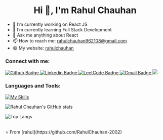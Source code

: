 <h1 align="center">Hi 👋, I'm Rahul Chauhan</h1>

- 🔭 I’m currently working on React JS
- 🌱 I’m currently learning Full Stack Development
- 💬 Ask me anything about React 
- 📫 How to reach me: rahulchauhan962108@gmail.com
- 😄 My website: [rahulchauhan](rahulchauhan)

### Connect with me:
<div id="badges">
  <a href="https://github.com/RahulChauhan-2002">
    <img src="![GitHub](https://img.shields.io/badge/github-%23121011.svg?style=for-the-badge&logo=github&logoColor=white)" alt="Github Badge"/>
  </a>
  <a href="www.linkedin.com/in/rahul2025">
    <img src="![LinkedIn](https://img.shields.io/badge/linkedin-%230077B5.svg?style=for-the-badge&logo=linkedin&logoColor=white)" alt="Linkedin Badge"/>
  </a>
   <a href="https://leetcode.com/u/Rahul9621/">
    <img src="![LeetCode](https://img.shields.io/badge/LeetCode-000000?style=for-the-badge&logo=LeetCode&logoColor=#d16c06)" alt="LeetCode Badge"/>
  </a>
   <a href="rahulchauhan962108@gmail">
    <img src="![Gmail](https://img.shields.io/badge/Gmail-D14836?style=for-the-badge&logo=gmail&logoColor=white)" alt="Gmail Badge"/>
  </a>
   <a href="https://x.com/ChauhanRahul024">
    <img src="![X](https://img.shields.io/badge/X-%23000000.svg?style=for-the-badge&logo=X&logoColor=white) alt="Twitter Badge"/>
  </a>
</div>

### Languages and Tools:
[![My Skills](https://skillicons.dev/icons?i=flutter,dart,firebase,github,git,postman,figma,xd&perline=5)](https://skillicons.dev)

![Rahul Chauhan's GitHub stats](<img alt="my stats" align="left" width="49%" src="https://github-readme-stats.vercel.app/api?username=RahulChauhan-2002"/>)

![Top Langs](<img alt="top langs" align="left" width="49%" src="https://github-readme-stats.vercel.app/api/top-langs/?username=RahulChauhan-2002&layout=compact"/>)

<br>
⭐️ From [rahul](https://github.com/RahulChauhan-2002)

